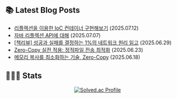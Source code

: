 <h2>📚 Latest Blog Posts </h2>

<!-- BLOG-POST-LIST:START -->
- [리플렉션을 이용한 IoC 컨테이너 구현해보기](https://ego2-1.tistory.com/38) (2025.07.12)
- [자바 리플렉션 API에 대해](https://ego2-1.tistory.com/37) (2025.07.07)
- [[책리뷰] 성공과 실패를 결정하는 1%의 네트워크 원리 읽고](https://ego2-1.tistory.com/36) (2025.06.29)
- [Zero-Copy 실전 적용: 정적파일 전송 최적화](https://ego2-1.tistory.com/35) (2025.06.23)
- [메모리 복사를 최소화하는 기술, Zero-Copy](https://ego2-1.tistory.com/34) (2025.06.18)
<!-- BLOG-POST-LIST:END -->

<h2>🧑🏻‍💻 Stats </h2>

<div align="left" style="display: flex; justify-content: center; align-items: center; gap: 20px;">
    <a href="https://solved.ac/ljb5054/">
    <img src="http://mazassumnida.wtf/api/v2/generate_badge?boj=ljb5054" alt="Solved.ac Profile"/>
  </a>
</div>
